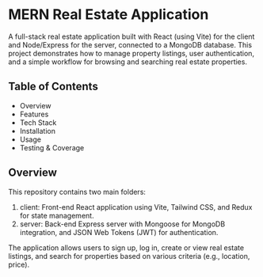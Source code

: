 # MERN Real Estate Application

A full-stack real estate application built with React (using Vite) for the client and Node/Express for the server, connected to a MongoDB database. This project demonstrates how to manage property listings, user authentication, and a simple workflow for browsing and searching real estate properties.

## Table of Contents

- Overview
- Features
- Tech Stack
- Installation
- Usage
- Testing & Coverage

## Overview

This repository contains two main folders:

1. client: Front-end React application using Vite, Tailwind CSS, and Redux for state management.
2. server: Back-end Express server with Mongoose for MongoDB integration, and JSON Web Tokens (JWT) for authentication.

The application allows users to sign up, log in, create or view real estate listings, and search for properties based on various criteria (e.g., location, price).
